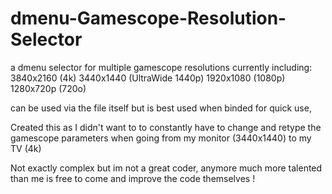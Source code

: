 # dmenu-Gamescope-Resolution-Selector


a dmenu selector for multiple gamescope resolutions currently including:
3840x2160 (4k)
3440x1440 (UltraWide 1440p)
1920x1080 (1080p)
1280x720p (720o)

can be used via the file itself but is best used when binded for quick use,

Created this as I didn't want to to constantly have to change and retype the gamescope parameters when going from my monitor (3440x1440) to my TV (4k)

Not exactly complex but im not a great coder, anymore much more talented than me is free to come and improve the code themselves !

